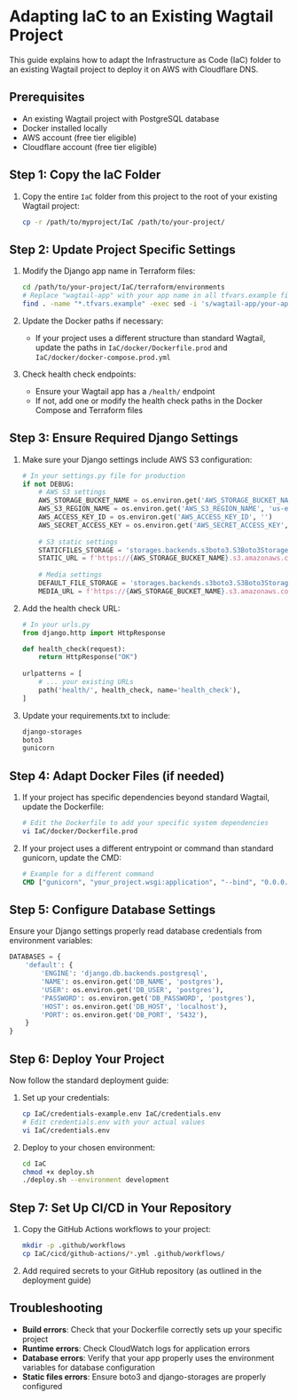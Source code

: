 # Adapting IaC to an Existing Wagtail Project

This guide explains how to adapt the Infrastructure as Code (IaC) folder to an existing Wagtail project to deploy it on AWS with Cloudflare DNS.

## Prerequisites

- An existing Wagtail project with PostgreSQL database
- Docker installed locally
- AWS account (free tier eligible)
- Cloudflare account (free tier eligible)

## Step 1: Copy the IaC Folder

1. Copy the entire `IaC` folder from this project to the root of your existing Wagtail project:

   ```bash
   cp -r /path/to/myproject/IaC /path/to/your-project/
   ```

## Step 2: Update Project Specific Settings

1. Modify the Django app name in Terraform files:

   ```bash
   cd /path/to/your-project/IaC/terraform/environments
   # Replace "wagtail-app" with your app name in all tfvars.example files
   find . -name "*.tfvars.example" -exec sed -i 's/wagtail-app/your-app-name/g' {} \;
   ```

2. Update the Docker paths if necessary:
   - If your project uses a different structure than standard Wagtail, update the paths in `IaC/docker/Dockerfile.prod` and `IaC/docker/docker-compose.prod.yml`

3. Check health check endpoints:
   - Ensure your Wagtail app has a `/health/` endpoint
   - If not, add one or modify the health check paths in the Docker Compose and Terraform files

## Step 3: Ensure Required Django Settings

1. Make sure your Django settings include AWS S3 configuration:

   ```python
   # In your settings.py file for production
   if not DEBUG:
       # AWS S3 settings
       AWS_STORAGE_BUCKET_NAME = os.environ.get('AWS_STORAGE_BUCKET_NAME', '')
       AWS_S3_REGION_NAME = os.environ.get('AWS_S3_REGION_NAME', 'us-east-1')
       AWS_ACCESS_KEY_ID = os.environ.get('AWS_ACCESS_KEY_ID', '')
       AWS_SECRET_ACCESS_KEY = os.environ.get('AWS_SECRET_ACCESS_KEY', '')
       
       # S3 static settings
       STATICFILES_STORAGE = 'storages.backends.s3boto3.S3Boto3Storage'
       STATIC_URL = f'https://{AWS_STORAGE_BUCKET_NAME}.s3.amazonaws.com/static/'
       
       # Media settings
       DEFAULT_FILE_STORAGE = 'storages.backends.s3boto3.S3Boto3Storage'
       MEDIA_URL = f'https://{AWS_STORAGE_BUCKET_NAME}.s3.amazonaws.com/media/'
   ```

2. Add the health check URL:

   ```python
   # In your urls.py
   from django.http import HttpResponse
   
   def health_check(request):
       return HttpResponse("OK")
       
   urlpatterns = [
       # ... your existing URLs
       path('health/', health_check, name='health_check'),
   ]
   ```

3. Update your requirements.txt to include:

   ```bash
   django-storages
   boto3
   gunicorn
   ```

## Step 4: Adapt Docker Files (if needed)

1. If your project has specific dependencies beyond standard Wagtail, update the Dockerfile:

   ```bash
   # Edit the Dockerfile to add your specific system dependencies
   vi IaC/docker/Dockerfile.prod
   ```

2. If your project uses a different entrypoint or command than standard gunicorn, update the CMD:

   ```dockerfile
   # Example for a different command
   CMD ["gunicorn", "your_project.wsgi:application", "--bind", "0.0.0.0:8000", "--workers", "3", "--timeout", "120"]
   ```

## Step 5: Configure Database Settings

Ensure your Django settings properly read database credentials from environment variables:

```python
DATABASES = {
    'default': {
        'ENGINE': 'django.db.backends.postgresql',
        'NAME': os.environ.get('DB_NAME', 'postgres'),
        'USER': os.environ.get('DB_USER', 'postgres'),
        'PASSWORD': os.environ.get('DB_PASSWORD', 'postgres'),
        'HOST': os.environ.get('DB_HOST', 'localhost'),
        'PORT': os.environ.get('DB_PORT', '5432'),
    }
}
```

## Step 6: Deploy Your Project

Now follow the standard deployment guide:

1. Set up your credentials:

   ```bash
   cp IaC/credentials-example.env IaC/credentials.env
   # Edit credentials.env with your actual values
   vi IaC/credentials.env
   ```

2. Deploy to your chosen environment:

   ```bash
   cd IaC
   chmod +x deploy.sh
   ./deploy.sh --environment development
   ```

## Step 7: Set Up CI/CD in Your Repository

1. Copy the GitHub Actions workflows to your project:

   ```bash
   mkdir -p .github/workflows
   cp IaC/cicd/github-actions/*.yml .github/workflows/
   ```

2. Add required secrets to your GitHub repository (as outlined in the deployment guide)

## Troubleshooting

- **Build errors**: Check that your Dockerfile correctly sets up your specific project
- **Runtime errors**: Check CloudWatch logs for application errors
- **Database errors**: Verify that your app properly uses the environment variables for database configuration
- **Static files errors**: Ensure boto3 and django-storages are properly configured
